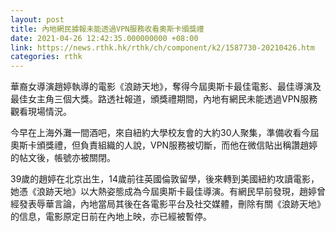 ```yaml
---
layout: post
title: 內地網民據報未能透過VPN服務收看奧斯卡頒獎禮
date: 2021-04-26 12:42:35.000000000 +08:00
link: https://news.rthk.hk/rthk/ch/component/k2/1587730-20210426.htm
categories: rthk
---
```


華裔女導演趙婷執導的電影《浪跡天地》，奪得今屆奧斯卡最佳電影、最佳導演及最佳女主角三個大獎。路透社報道，頒獎禮期間，內地有網民未能透過VPN服務觀看現場情況。

今早在上海外灘一間酒吧，來自紐約大學校友會的大約30人聚集，準備收看今屆奧斯卡頒獎禮，但負責組織的人說，VPN服務被切斷，而他在微信貼出稱讚趙婷的帖文後，帳號亦被關閉。

39歲的趙婷在北京出生，14歲前往英國倫敦留學，後來轉到美國紐約攻讀電影，她憑《浪跡天地》以大熱姿態成為今屆奧斯卡最佳導演。有網民早前發現，趙婷曾經發表辱華言論，內地當局其後在各電影平台及社交媒體，刪除有關《浪跡天地》的信息，電影原定日前在內地上映，亦已經被暫停。

